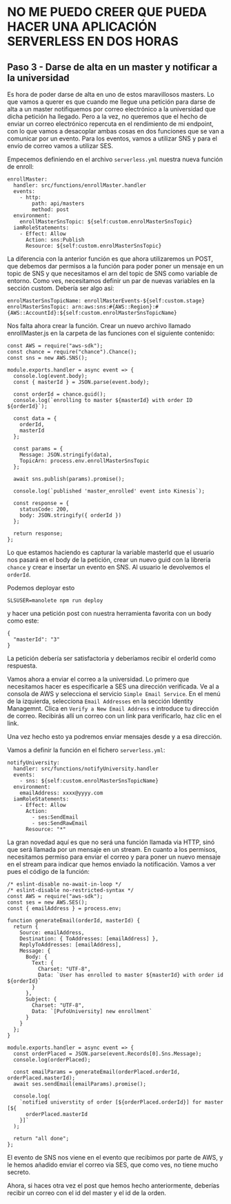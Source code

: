 # NO ME PUEDO CREER QUE PUEDA HACER UNA APLICACIÓN SERVERLESS EN DOS HORAS

## Paso 3 - Darse de alta en un master y notificar a la universidad

Es hora de poder darse de alta en uno de estos maravillosos masters. Lo que vamos a querer es que cuando me llegue una petición para darse de alta a un master notifiquemos por correo electrónico a la universidad que dicha petición ha llegado. Pero a la vez, no queremos que el hecho de enviar un correo electrónico repercuta en el rendimiento de mi endpoint, con lo que vamos a desacoplar ambas cosas en dos funciones que se van a comunicar por un evento. Para los eventos, vamos a utilizar SNS y para el envío de correo vamos a utilizar SES.

Empecemos definiendo en el archivo `serverless.yml` nuestra nueva función de enroll:
```
enrollMaster:
  handler: src/functions/enrollMaster.handler
  events:
    - http:
        path: api/masters
        method: post
  environment:
    enrollMasterSnsTopic: ${self:custom.enrolMasterSnsTopic}
  iamRoleStatements:
    - Effect: Allow
      Action: sns:Publish
      Resource: ${self:custom.enrolMasterSnsTopic}
```

La diferencia con la anterior función es que ahora utilizaremos un POST, que debemos dar permisos a la función para poder poner un mensaje en un topic de SNS y que necesitamos el arn del topic de SNS como variable de entorno. Como ves, necesitamos definir un par de nuevas variables en la sección custom. Debería ser algo así:
```
enrolMasterSnsTopicName: enrollMasterEvents-${self:custom.stage}
enrolMasterSnsTopic: arn:aws:sns:#{AWS::Region}:#{AWS::AccountId}:${self:custom.enrolMasterSnsTopicName}
```

Nos falta ahora crear la función. Crear un nuevo archivo llamado enrollMaster.js en la carpeta de las funciones con el siguiente contenido:
```
const AWS = require("aws-sdk");
const chance = require("chance").Chance();
const sns = new AWS.SNS();

module.exports.handler = async event => {
  console.log(event.body);
  const { masterId } = JSON.parse(event.body);

  const orderId = chance.guid();
  console.log(`enrolling to master ${masterId} with order ID ${orderId}`);

  const data = {
    orderId,
    masterId
  };

  const params = {
    Message: JSON.stringify(data),
    TopicArn: process.env.enrollMasterSnsTopic
  };

  await sns.publish(params).promise();

  console.log(`published 'master_enrolled' event into Kinesis`);

  const response = {
    statusCode: 200,
    body: JSON.stringify({ orderId })
  };

  return response;
};
```

Lo que estamos haciendo es capturar la variable masterId que el usuario nos pasará en el body de la petición, crear un nuevo guid con la librería `chance` y crear e insertar un evento en SNS. Al usuario le devolvemos el `orderId`.

Podemos deployar esto 
```
SLSUSER=manolete npm run deploy
```

y hacer una petición post con nuestra herramienta favorita con un body como este:
```
{
  "masterId": "3"
}
```

La petición debería ser satisfactoria y deberíamos recibir el orderId como respuesta.

Vamos ahora a enviar el correo a la universidad. Lo primero que necesitamos hacer es especificarle a SES una dirección verificada. Ve al a consola de AWS y selecciona el servicio `Simple Email Service`. En el menú de la izquierda, selecciona `Email Addresses` en la sección Identity Managemnt. Clica en `Verify a New Email Address` e introduce tu dirección de correo. Recibirás allí un correo con un link para verificarlo, haz clic en el link.

Una vez hecho esto ya podremos enviar mensajes desde y a esa dirección. 

Vamos a definir la función en el fichero `serverless.yml`:
```
notifyUniversity:
  handler: src/functions/notifyUniversity.handler
  events:
    - sns: ${self:custom.enrolMasterSnsTopicName}
  environment:
    emailAddress: xxxx@yyyy.com
  iamRoleStatements:
    - Effect: Allow
      Action: 
        - ses:SendEmail
        - ses:SendRawEmail
      Resource: "*"
```

La gran novedad aquí es que no será una función llamada via HTTP, sinó que será llamada por un mensaje en un stream. En cuanto a los permisos, necesitamos permiso para enviar el correo y para poner un nuevo mensaje en el stream para indicar que hemos enviado la notificación. Vamos a ver pues el código de la función:
```
/* eslint-disable no-await-in-loop */
/* eslint-disable no-restricted-syntax */
const AWS = require("aws-sdk");
const ses = new AWS.SES();
const { emailAddress } = process.env;

function generateEmail(orderId, masterId) {
  return {
    Source: emailAddress,
    Destination: { ToAddresses: [emailAddress] },
    ReplyToAddresses: [emailAddress],
    Message: {
      Body: {
        Text: {
          Charset: "UTF-8",
          Data: `User has enrolled to master ${masterId} with order id ${orderId}`
        }
      },
      Subject: {
        Charset: "UTF-8",
        Data: `[PufoUniversity] new enrollment`
      }
    }
  };
}

module.exports.handler = async event => {
  const orderPlaced = JSON.parse(event.Records[0].Sns.Message);
  console.log(orderPlaced);

  const emailParams = generateEmail(orderPlaced.orderId, orderPlaced.masterId);
  await ses.sendEmail(emailParams).promise();

  console.log(
    `notified universtity of order [${orderPlaced.orderId}] for master [${
      orderPlaced.masterId
    }]`
  );

  return "all done";
};

```

El evento de SNS nos viene en el evento que recibimos por parte de AWS, y le hemos añadido enviar el correo via SES, que como ves, no tiene mucho secreto.

Ahora, si haces otra vez el post que hemos hecho anteriormente, deberías recibir un correo con el id del master y el id de la orden.
